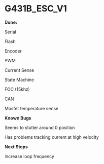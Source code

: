 # G431B_ESC_V1
 
**Done:**

Serial

Flash

Encoder

PWM

Current Sense

State Machine

FOC (15khz)

CAN

Mosfet temperature sense

**Known Bugs**

Seems to stutter around 0 position

Has problems tracking current at high velocity


**Next Steps**

Increase loop frequency


